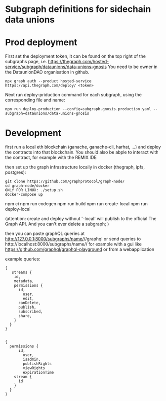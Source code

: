 # Subgraph definitions for sidechain data unions

# Prod deployment
First set the deployment token, it can be found on the top right of the subgraphs page, i.e. https://thegraph.com/hosted-service/subgraph/dataunions/data-unions-gnosis
You need to be owner in the DataunionDAO organisation in github.
```
npx graph auth --product hosted-service https://api.thegraph.com/deploy/ <token>
```
Next run deploy-priduction command for each subgraph, using the corresponding file and name:
```
npm run deploy-production --config=subgraph.gnosis.production.yaml --subgraph=dataunions/data-unions-gnosis
```

# Development
first run a local eth blockchain (ganache, ganache-cli, harhat, ...) and deploy the contracts into that blockchain. You should also be abple to interact with the contract, for example with the REMIX IDE

then set up the graph infrastructure locally in docker (thegraph, ipfs, postgres):
```
git clone https://github.com/graphprotocol/graph-node/
cd graph-node/docker
ONLY FOR LINUX: ./setup.sh
docker-compose up
```

npm ci
npm run codegen
npm run build
npm run create-local
npm run deploy-local

(attention: create and deploy without '-local' will publish to the official The Graph API. And you can't ever delete a subgraph; )

then you can paste graphQL queries at http://127.0.0.1:8000/subgraphs/name/<githubname>/<subgraphname>/graphql
or send queries to http://localhost:8000/subgraphs/name/<githubname>/<subgraphname>
for example with a gui like https://github.com/graphql/graphql-playground 
or from a webapplication

example queries:
```
{
   streams {
    id,
    metadata,
    permissions {
      id,
  		user,
  		edit,
      canDelete,
      publish,
      subscribed,
      share,
    }
  }
}
```

```

{
  permissions {
      id,
  		user,
  		isadmin,
  		publishRights
  		viewRights
  		expirationTime
    stream {
      id
    }
  }
}
```
